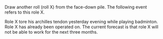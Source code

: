 Draw another roll (roll X) from the face-down pile. The following event refers to this role X.

Role X tore his archilles tendon yesterday evening while playing badminton. Role X has already been operated on. The current forecast is that role X will not be able to work for the next three months.
